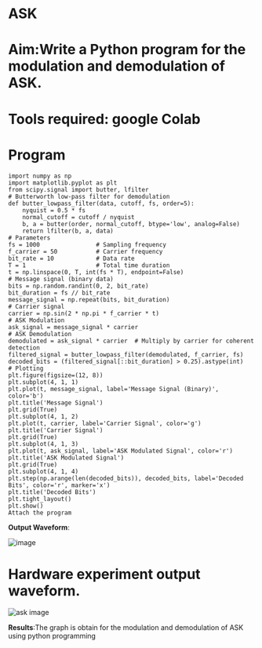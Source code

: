 # ASK
# Aim:Write a Python program for the modulation and demodulation of ASK.

# Tools required: google Colab 
# Program
```
import numpy as np
import matplotlib.pyplot as plt
from scipy.signal import butter, lfilter
# Butterworth low-pass filter for demodulation
def butter_lowpass_filter(data, cutoff, fs, order=5):
    nyquist = 0.5 * fs
    normal_cutoff = cutoff / nyquist
    b, a = butter(order, normal_cutoff, btype='low', analog=False)
    return lfilter(b, a, data)
# Parameters
fs = 1000                # Sampling frequency
f_carrier = 50           # Carrier frequency
bit_rate = 10            # Data rate
T = 1                    # Total time duration
t = np.linspace(0, T, int(fs * T), endpoint=False)
# Message signal (binary data)
bits = np.random.randint(0, 2, bit_rate)
bit_duration = fs // bit_rate
message_signal = np.repeat(bits, bit_duration)
# Carrier signal
carrier = np.sin(2 * np.pi * f_carrier * t)
# ASK Modulation
ask_signal = message_signal * carrier
# ASK Demodulation
demodulated = ask_signal * carrier  # Multiply by carrier for coherent detection
filtered_signal = butter_lowpass_filter(demodulated, f_carrier, fs)
decoded_bits = (filtered_signal[::bit_duration] > 0.25).astype(int)
# Plotting
plt.figure(figsize=(12, 8))
plt.subplot(4, 1, 1)
plt.plot(t, message_signal, label='Message Signal (Binary)', color='b')
plt.title('Message Signal')
plt.grid(True)
plt.subplot(4, 1, 2)
plt.plot(t, carrier, label='Carrier Signal', color='g')
plt.title('Carrier Signal')
plt.grid(True)
plt.subplot(4, 1, 3)
plt.plot(t, ask_signal, label='ASK Modulated Signal', color='r')
plt.title('ASK Modulated Signal')
plt.grid(True)
plt.subplot(4, 1, 4)
plt.step(np.arange(len(decoded_bits)), decoded_bits, label='Decoded Bits', color='r', marker='x')
plt.title('Decoded Bits')
plt.tight_layout()
plt.show()
Attach the program
```
**Output Waveform**:

![image](https://github.com/user-attachments/assets/fd094141-f322-488e-a657-09e521231023)

# Hardware experiment output waveform.
 
 ![ask image](https://github.com/user-attachments/assets/6a6e4488-7b56-4604-bf2f-c438288d955f)

**Results**:The graph is obtain for the modulation and demodulation of ASK using python programming

